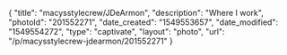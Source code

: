 {
    "title": "macysstylecrew\/JDeArmon",
    "description": "Where I work",
    "photoId": "201552271",
    "date_created": "1549553657",
    "date_modified": "1549554272",
    "type": "captivate",
    "layout": "photo",
    "url": "\/p\/macysstylecrew-jdearmon\/201552271"
}